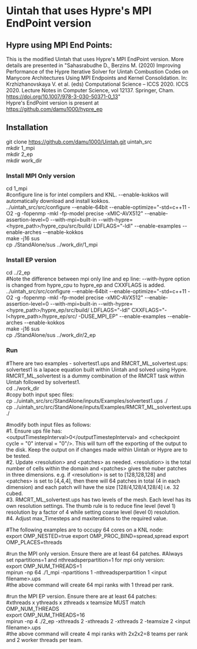 # Uintah that uses Hypre's MPI EndPoint version

## Hypre using MPI End Points:
This is the modified Uintah that uses Hypre's MPI EndPoint version. More details are presented in "Sahasrabudhe D., Berzins M. (2020) Improving Performance of the Hypre Iterative Solver for Uintah Combustion Codes on Manycore Architectures Using MPI Endpoints and Kernel Consolidation. In: Krzhizhanovskaya V. et al. (eds) Computational Science – ICCS 2020. ICCS 2020. Lecture Notes in Computer Science, vol 12137. Springer, Cham. https://doi.org/10.1007/978-3-030-50371-0_13"  
Hypre's EndPoint version is present at https://github.com/damu1000/hypre_ep

## Installation  

git clone https://github.com/damu1000/Uintah.git uintah_src  
mkdir 1_mpi  
mkdir 2_ep  
mkdir work_dir

### Install MPI Only version  
cd 1_mpi  
#configure line is for intel compilers and KNL. --enable-kokkos will automatically download and install kokkos.  
../uintah_src/src/configure --enable-64bit --enable-optimize="-std=c++11 -O2 -g -fopenmp -mkl -fp-model precise -xMIC-AVX512" --enable-assertion-level=0 --with-mpi=built-in --with-hypre=<hypre_path>/hypre_cpu/src/build/ LDFLAGS="-ldl" --enable-examples --enable-arches --enable-kokkos  
make -j16 sus  
cp ./StandAlone/sus ../work_dir/1_mpi  

### Install EP version  
cd ../2_ep  
#Note the difference between mpi only line and ep line: --with-hypre option is changed from hypre_cpu to hypre_ep and CXXFLAGS is added.  
../uintah_src/src/configure --enable-64bit --enable-optimize="-std=c++11 -O2 -g -fopenmp -mkl -fp-model precise -xMIC-AVX512" --enable-assertion-level=0 --with-mpi=built-in --with-hypre=<hypre_path>/hypre_ep/src/build/ LDFLAGS="-ldl" CXXFLAGS="-I<hypre_path>/hypre_ep/src/ -DUSE_MPI_EP" --enable-examples --enable-arches --enable-kokkos  
make -j16 sus  
cp ./StandAlone/sus ../work_dir/2_ep

### Run

#There are two examples - solvertest1.ups and RMCRT_ML_solvertest.ups: solvertest1 is a lapace equation built within Uintah and solved using Hypre. RMCRT_ML_solvertest is a dummy combination of the RMCRT task within Uintah followed by solvertest1.  
cd ../work_dir  
#copy both input spec files:  
cp ../uintah_src/src/StandAlone/inputs/Examples/solvertest1.ups ./  
cp ../uintah_src/src/StandAlone/inputs/Examples/RMCRT_ML_solvertest.ups ./  

#modify both input files as follows:  
#1. Ensure ups file has: &lt;outputTimestepInterval&gt;0&lt;/outputTimestepInterval&gt; and &lt;checkpoint cycle = "0" interval = "0"/&gt;. This will turn off the exporting of the output to the disk. Keep the output on if changes made within Uintah or Hypre are to be tested.  
#2. Update &lt;resolution&gt; and &lt;patches&gt; as needed. &lt;resolution&gt; is the total number of cells within the domain and &lt;patches&gt; gives the nuber patches in three dimensions. e.g. if &lt;resolution&gt; is set to [128,128,128] and &lt;patches&gt; is set to [4,4,4], then there will 64 patches in total (4 in each dimension) and each patch will have the size [128/4,128/4,128/4] i.e. 32 cubed.  
#3. RMCRT_ML_solvertest.ups has two levels of the mesh. Each level has its own resolution settings. The thumb rule is to reduce fine level (level 1) resolution by a factor of 4 while setting coarse level (level 0) resolution.  
#4. Adjust max_Timesteps and maxiterations to the required value.

#The following examples are to occupy 64 cores on a KNL node:  
export OMP_NESTED=true
export OMP_PROC_BIND=spread,spread
export OMP_PLACES=threads

#run the MPI only version. Ensure there are at least 64 patches.
#Always set npartitions=1 and nthreadsperpartition=1 for mpi only version:  
export OMP_NUM_THREADS=1  
mpirun -np 64 ./1_mpi -npartitions 1 -nthreadsperpartition 1 &lt;input filename&gt;.ups  
#the above command will create 64 mpi ranks with 1 thread per rank.

#run the MPI EP version. Ensure there are at least 64 patches:  
#xthreads x ythreads x zthreads x teamsize MUST match OMP_NUM_THREADS  
export OMP_NUM_THREADS=16  
mpirun -np 4 ./2_ep -xthreads 2 -xthreads 2 -xthreads 2 -teamsize 2 &lt;input filename&gt;.ups  
#the above command will create 4 mpi ranks with 2x2x2=8 teams per rank and 2 worker threads per team.


